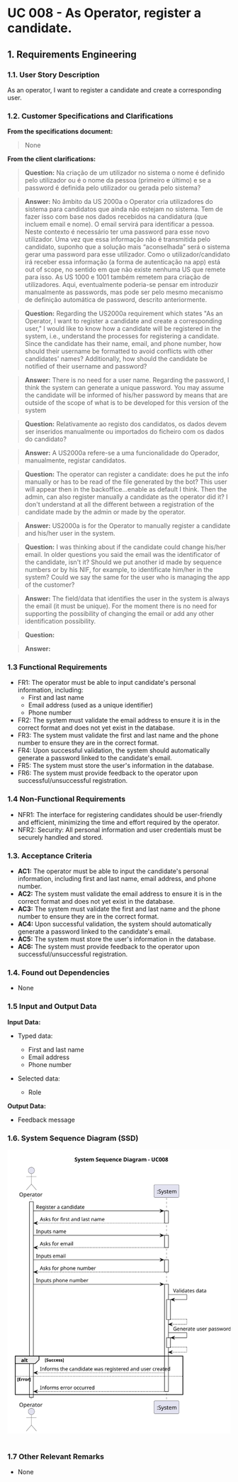 # UC 008 - As Operator, register a candidate.

## 1. Requirements Engineering

### 1.1. User Story Description

As an operator, I want to register a candidate and create a corresponding user.

### 1.2. Customer Specifications and Clarifications

**From the specifications document:**

> None

**From the client clarifications:**

> **Question:** Na criação de um utilizador no sistema o nome é definido pelo utilizador ou é o nome da pessoa (primeiro
> e último) e se a password é definida pelo utilizador ou gerada pelo sistema?

> **Answer:** No âmbito da US 2000a o Operator cria utilizadores do sistema para candidatos que ainda não estejam no
> sistema. Tem de fazer isso com base nos dados recebidos na candidatura (que incluem email e nome). O email servirá
> para
> identificar a pessoa. Neste contexto é necessário ter uma password para esse novo utilizador. Uma vez que essa
> informação não é transmitida pelo candidato, suponho que a solução mais “aconselhada” será o sistema gerar uma
> password
> para esse utilizador. Como o utilizador/candidato irá receber essa informação (a forma de autenticação na app) está
> out
> of scope, no sentido em que não existe nenhuma US que remete para isso. As US 1000 e 1001 também remetem para criação
> de
> utilizadores. Aqui, eventualmente poderia-se pensar em introduzir manualmente as passwords, mas pode ser pelo mesmo
> mecanismo de definição automática de password, descrito anteriormente.

> **Question:** Regarding the US2000a requirement which states "As an Operator, I want to register a candidate and
> create a corresponding user," I would like to know how a candidate will be registered in the system, i.e., understand
> the processes for registering a candidate. Since the candidate has their name, email, and phone number, how should
> their
> username be formatted to avoid conflicts with other candidates' names? Additionally, how should the candidate be
> notified of their username and password?

> **Answer:** There is no need for a user name. Regarding the password, I think the system can generate a
> unique password. You may assume the candidate will be informed of his/her password by means that are outside of the
> scope of what is to be developed for this version of the system

> **Question:** Relativamente ao registo dos candidatos, os dados devem ser inseridos manualmente ou importados do
> ficheiro com os dados do candidato?

> **Answer:** A US2000a refere-se a uma funcionalidade do Operador, manualmente, registar candidatos.

> **Question:** The operator can register a candidate: does he put the info manually or has to be read of the file
> generated by the bot? This user will appear then in the backoffice...enable as default I think. Then the admin, can
> also
> register manually a candidate as the operator did it? I don't understand at all the different between a registration
> of
> the candidate made by the admin or made by the operator.

> **Answer:** US2000a is for the Operator to manually register a candidate and his/her user in the system.

> **Question:** I was thinking about if the candidate could change his/her email. In older questions you said the email
> was the identificator of the candidate, isn't it? Should we put another id made by sequence numbers or by his NIF, for
> example, to identificate him/her in the system? Could we say the same for the user who is managing the app of the
> customer?

> **Answer:** The field/data that identifies the user in the system is always the email (it must be unique). For the
> moment there is no need for supporting the possibility of changing the email or add any other identification
> possibility.

> **Question:**

> **Answer:**
### 1.3 Functional Requirements

* FR1: The operator must be able to input candidate's personal information, including:
    * First and last name
    * Email address (used as a unique identifier)
    * Phone number
* FR2: The system must validate the email address to ensure it is in the correct format and does not yet exist in
  the database.
* FR3: The system must validate the first and last name and the phone number to ensure they are in the correct format.
* FR4: Upon successful validation, the system should automatically generate a password linked to the candidate's
  email.
* FR5: The system must store the user's information in the database.
* FR6: The system must provide feedback to the operator upon successful/unsuccessful registration.

### 1.4 Non-Functional Requirements

* NFR1: The interface for registering candidates should be user-friendly and efficient, minimizing the time and effort
  required by the operator.
* NFR2: Security: All personal information and user credentials must be securely handled and stored.

### 1.3. Acceptance Criteria

* **AC1:** The operator must be able to input the candidate's personal information, including first and last name, email
  address, and phone number.
* **AC2:** The system must validate the email address to ensure it is in the correct format and does not yet exist in
  the database.
* **AC3:** The system must validate the first and last name and the phone number to ensure they are in the correct
  format.
* **AC4:** Upon successful validation, the system should automatically generate a password linked to the candidate's
  email.
* **AC5:** The system must store the user's information in the database.
* **AC6:** The system must provide feedback to the operator upon successful/unsuccessful registration.

### 1.4. Found out Dependencies

* None

### 1.5 Input and Output Data

**Input Data:**

* Typed data:
    * First and last name
    * Email address
    * Phone number

* Selected data:
    * Role

**Output Data:**

* Feedback message

### 1.6. System Sequence Diagram (SSD)

![System Sequence Diagram](svg/uc008-system-sequence-diagram.svg)

#

### 1.7 Other Relevant Remarks

* None
